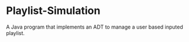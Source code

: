 # Playlist-Simulation
A Java program that implements an ADT to manage a user based inputed playlist.
